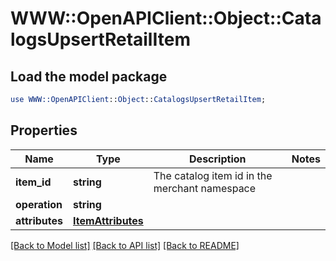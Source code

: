 # WWW::OpenAPIClient::Object::CatalogsUpsertRetailItem

## Load the model package
```perl
use WWW::OpenAPIClient::Object::CatalogsUpsertRetailItem;
```

## Properties
Name | Type | Description | Notes
------------ | ------------- | ------------- | -------------
**item_id** | **string** | The catalog item id in the merchant namespace | 
**operation** | **string** |  | 
**attributes** | [**ItemAttributes**](ItemAttributes.md) |  | 

[[Back to Model list]](../README.md#documentation-for-models) [[Back to API list]](../README.md#documentation-for-api-endpoints) [[Back to README]](../README.md)


